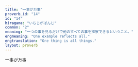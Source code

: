 ```yaml
---
title: "一事が万事"
proverb_id: "14"
id: "14"
hiragana: "いちじがばんじ"
common: "2"
meaning: "一つの事を見るだけで他のすべての事を推察できるということ。"
engmeaning: "One example reflects all."
engtranslation: "One thing is all things."
layout: proverb
---
```


一事が万事
